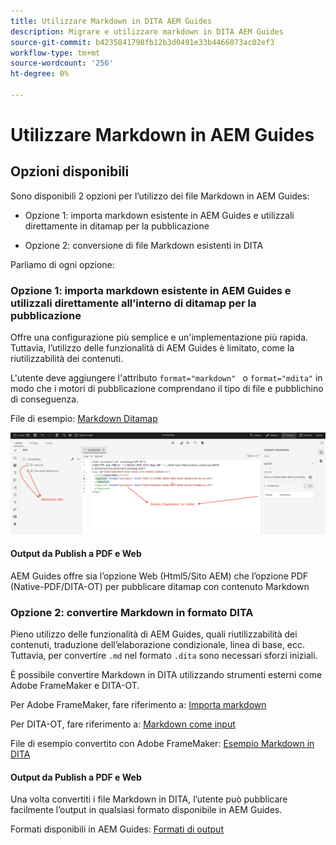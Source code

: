 ```yaml
---
title: Utilizzare Markdown in DITA AEM Guides
description: Migrare e utilizzare markdown in DITA AEM Guides
source-git-commit: b4235841798fb12b3d0491e33b4466073ac02ef3
workflow-type: tm+mt
source-wordcount: '256'
ht-degree: 0%

---
```


# Utilizzare Markdown in AEM Guides

## Opzioni disponibili

Sono disponibili 2 opzioni per l’utilizzo dei file Markdown in AEM Guides:

- Opzione 1: importa markdown esistente in AEM Guides e utilizzali direttamente in ditamap per la pubblicazione

- Opzione 2: conversione di file Markdown esistenti in DITA

Parliamo di ogni opzione:

### Opzione 1: importa markdown esistente in AEM Guides e utilizzali direttamente all’interno di ditamap per la pubblicazione

Offre una configurazione più semplice e un&#39;implementazione più rapida. Tuttavia, l’utilizzo delle funzionalità di AEM Guides è limitato, come la riutilizzabilità dei contenuti.

L&#39;utente deve aggiungere l&#39;attributo `format="markdown" ` o `format="mdita"` in modo che i motori di pubblicazione comprendano il tipo di file e pubblichino di conseguenza.

File di esempio: [Markdown Ditamap](https://acrobat.adobe.com/id/urn:aaid:sc:AP:da31137e-be84-44fb-8974-d038eeff0283)

![schermata per riferimento](../../assets/authoring/markdown_map.png)


#### Output da Publish a PDF e Web

AEM Guides offre sia l’opzione Web (Html5/Sito AEM) che l’opzione PDF (Native-PDF/DITA-OT) per pubblicare ditamap con contenuto Markdown

### Opzione 2: convertire Markdown in formato DITA

Pieno utilizzo delle funzionalità di AEM Guides, quali riutilizzabilità dei contenuti, traduzione dell’elaborazione condizionale, linea di base, ecc. Tuttavia, per convertire `.md` nel formato `.dita` sono necessari sforzi iniziali.

È possibile convertire Markdown in DITA utilizzando strumenti esterni come Adobe FrameMaker e DITA-OT.


Per Adobe FrameMaker, fare riferimento a: [Importa markdown](https://www.adobe.com/in/products/framemaker/features.html#import-markdown)

Per DITA-OT, fare riferimento a: [Markdown come input](https://www.dita-ot.org/dev/topics/markdown-input.html)

File di esempio convertito con Adobe FrameMaker: [Esempio Markdown in DITA](https://acrobat.adobe.com/id/urn:aaid:sc:AP:874881f3-ba43-410c-abc6-2df899536d79)

#### Output da Publish a PDF e Web

Una volta convertiti i file Markdown in DITA, l’utente può pubblicare facilmente l’output in qualsiasi formato disponibile in AEM Guides.

Formati disponibili in AEM Guides: [Formati di output](../../../../user-guide/generate-output-understand-presets.md)
